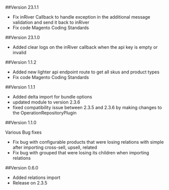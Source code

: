 ##Version 23.1.1
- Fix inRiver Callback to handle exception in the additional message validation and send it back to inRiver
- Fix code Magento Coding Standards

##Version 23.1.0
- Added clear logs on the inRiver callback when the api key is empty or invalid

##Version 1.1.2
- Added new lighter api endpoint route to get all skus and product types
- Fix code Magento Coding Standards 
 
##Version 1.1.1
- Added delta import for  bundle options
- updated module to version 2.3.6
- fixed compatibility issue between 2.3.5 and 2.3.6 by making changes to the OperationRepositoryPlugin
 
 
##Version 1.1.0
 
Various Bug fixes
- Fix bug with configurable products that were losing relations with simple after importing cross-sell, upsell, related
- Fix bug with grouped that were losing its children when importing relations
 
##Version 0.6.0
 - Added relations import
 - Release on 2.3.5
